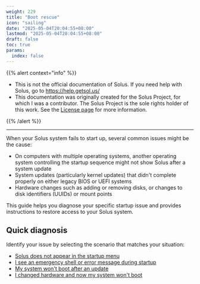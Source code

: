 ```yaml
---
weight: 229
title: "Boot rescue"
icon: "sailing"
date: "2025-05-04T20:04:55+08:00"
lastmod: "2025-05-04T20:04:55+08:00"
draft: false
toc: true
params:
  index: false
---
```


{{% alert context="info" %}}

- This is not the official documentation of Solus. If you need help with Solus, go to https://help.getsol.us/
- This documentation was originally created for the Solus Project, for which I was a contributor. The Solus Project is the sole rights holder of this work. See the [License page](/docs/license) for more information.

{{% /alert %}}

---

When your Solus system fails to start up, several common issues might be the cause:

- On computers with multiple operating systems, another operating system controlling the startup sequence might not show Solus after a system update
- System updates (particularly kernel updates) that didn't complete properly on either legacy BIOS or UEFI systems
- Hardware changes such as adding or removing disks, or changes to disk identifiers (UUIDs) or mount points

This guide helps you diagnose your specific startup issue and provides instructions to restore access to your Solus system.

## Quick diagnosis

Identify your issue by selecting the scenario that matches your situation:

- [Solus does not appear in the startup menu](./solus-not-in-boot-menu.md)
- [I see an emergency shell or error message during startup](./emergency-shell-startup.md)
- [My system won't boot after an update](./system-not-working-after-update.md)
- [I changed hardware and now my system won't boot](./system-not-working-hardware-change.md)